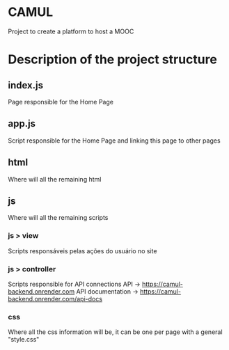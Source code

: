 # CAMUL
Project to create a platform to host a MOOC

# Description of the project structure
## index.js
Page responsible for the Home Page

## app.js
Script responsible for the Home Page and linking this page to other pages

## html
Where will all the remaining html

## js
Where will all the remaining scripts

### js > view
Scripts responsáveis pelas ações do usuário no site

### js > controller
Scripts responsible for API connections
API -> https://camul-backend.onrender.com
API documentation -> https://camul-backend.onrender.com/api-docs

### css
Where all the css information will be, it can be one per page with a general "style.css"